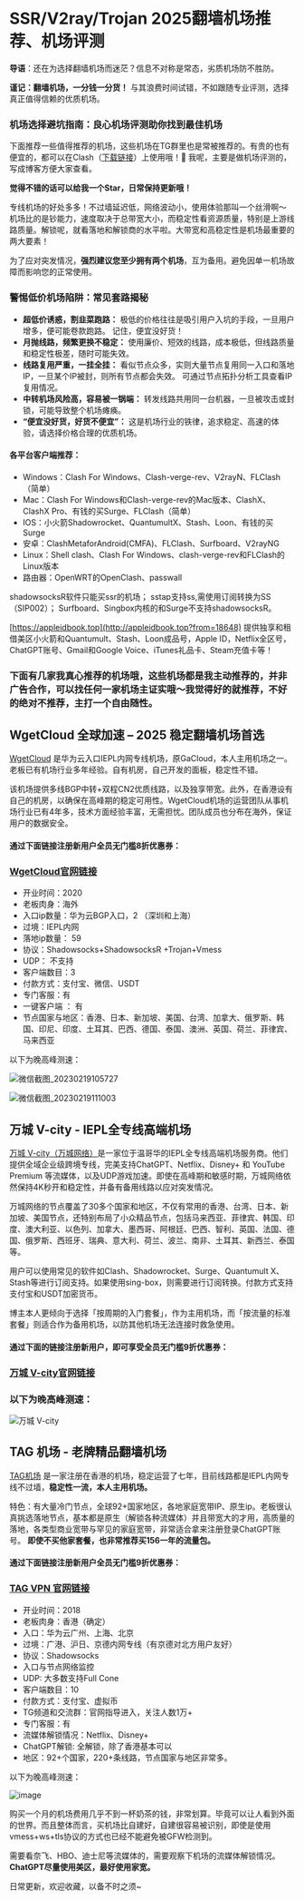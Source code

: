 # SSR/V2ray/Trojan 2025翻墙机场推荐、机场评测

**导语**：还在为选择翻墙机场而迷茫？信息不对称是常态，劣质机场防不胜防。

**谨记：翻墙机场，一分钱一分货！** 与其浪费时间试错，不如跟随专业评测，选择真正值得信赖的优质机场。

### 机场选择避坑指南：良心机场评测助你找到最佳机场

下面推荐一些值得推荐的机场，这些机场在TG群里也是常被推荐的。有贵的也有便宜的，都可以在Clash（[下载链接](https://github.com/xiaoming2028/Clash)）上使用哦！🌟 我呢，主要是做机场评测的，写成博客方便大家查看。

**觉得不错的话可以给我一个Star，日常保持更新哦！**

专线机场的好处多多！不过墙延迟低，网络波动小，使用体验那叫一个丝滑啊～ 机场比的是钞能力，速度取决于总带宽大小，而稳定性看资源质量，特别是上游线路质量。解锁呢，就看落地和解锁商的水平啦。大带宽和高稳定性是机场最重要的两大要素！

为了应对突发情况，**强烈建议您至少拥有两个机场**，互为备用。避免因单一机场故障而影响您的正常使用。

### 警惕低价机场陷阱：常见套路揭秘

- **超低价诱惑，割韭菜跑路：** 极低的价格往往是吸引用户入坑的手段，一旦用户增多，便可能卷款跑路。 记住，便宜没好货！
- **月抛线路，频繁更换不稳定：** 使用廉价、短效的线路，成本极低，但线路质量和稳定性极差，随时可能失效。
- **线路复用严重，一挂全挂：** 看似节点众多，实则大量节点复用同一入口和落地IP，一旦某个IP被封，则所有节点都会失效。 可通过节点拓扑分析工具查看IP复用情况。
- **中转机场风险高，容易被一锅端：** 转发线路共用同一台机器，一旦被攻击或封锁，可能导致整个机场瘫痪。
- **“便宜没好货，好货不便宜”：** 这是机场行业的铁律，追求稳定、高速的体验，请选择价格合理的优质机场。

#### 各平台客户端推荐：

- Windows：Clash For Windows、Clash-verge-rev、V2rayN、FLClash（简单）
- Mac：Clash For Windows和Clash-verge-rev的Mac版本、ClashX、ClashX Pro、有钱的买Surge、FLClash（简单）
- IOS：小火箭Shadowrocket、QuantumultX、Stash、Loon、有钱的买Surge
- 安卓：ClashMetaforAndroid(CMFA)、FLClash、Surfboard、V2rayNG
- Linux：Shell clash、Clash For Windows、clash-verge-rev和FLClash的Linux版本
- 路由器：OpenWRT的OpenClash、passwall

shadowsocksR软件只能买ssr的机场； sstap支持ss,需使用订阅转换为SS（SIP002）； Surfboard、Singbox内核的和Surge不支持shadowsocksR。

[https://appleidbook.top](http://appleidbook.top?from=18648) 提供独享和租借美区小火箭和Quantumult、Stash、Loon成品号，Apple ID，Netflix全区号，ChatGPT账号、Gmail和Google Voice、iTunes礼品卡、Steam充值卡等！

### 下面有几家我真心推荐的机场哦，这些机场都是我主动推荐的，并非广告合作，可以找任何一家机场主证实哦～我觉得好的就推荐，不好的绝对不推荐，主打一个自由随性。

## WgetCloud 全球加速 – 2025 稳定翻墙机场首选

[WgetCloud](https://invite.wgetcloud.ltd/auth/register?code=jll8) 是华为云入口IEPL内网专线机场，原GaCloud，本人主用机场之一。老板已有机场行业多年经验。自有机房，自己开发的面板，稳定性不错。

该机场提供多线BGP中转+双程CN2优质线路，以及独享带宽。此外，在香港设有自己的机房，以确保在高峰期的稳定可用性。WgetCloud机场的运营团队从事机场行业已有4年多，技术方面经验丰富，无需担忧。团队成员也分布在海外，保证用户的数据安全。

#### 通过下面链接注册新用户全员无门槛8折优惠券：

### [WgetCloud官网链接](https://invite.wgetcloud.ltd/auth/register?code=jll8)

- 开业时间：2020
- 老板肉身：海外
- 入口ip数量：华为云BGP入口，2 （深圳和上海）
- 过境：IEPL内网
- 落地ip数量： 59
- 协议：Shadowsocks+ShadowsocksR +Trojan+Vmess
- UDP： 不支持
- 客户端数目：3
- 付款方式：支付宝、微信、USDT
- 专门客服：有
- 一键客户端 ： 有
- 节点国家与地区：香港、日本、新加坡、美国、台湾、加拿大、俄罗斯、韩国、印尼、印度、土耳其、巴西、德国、泰国、澳洲、英国、荷兰、菲律宾、马来西亚

以下为晚高峰测速：

![微信截图_20230219105727](https://user-images.githubusercontent.com/125964212/220576524-0c30cc63-98ab-4fad-89c0-10a6984c647e.png)

![微信截图_20230219111003](https://user-images.githubusercontent.com/125964212/220576570-531d8ecb-3ec5-4e64-b37c-c15698ae0313.png)

## 万城 V-city - IEPL全专线高端机场

[万城 V-city（万城网络）](https://user.vcsite02.com/#/sign-up?code=0BnXRJud)是一家位于温哥华的IEPL全专线高端机场服务商。他们提供全域企业级跨境专线，完美支持ChatGPT、Netflix、Disney+ 和 YouTube Premium 等流媒体，以及UDP游戏加速。即使在高峰期和敏感时期，万城网络依然保持4K秒开和稳定性，并备有备用线路以应对突发情况。

万城网络的节点覆盖了30多个国家和地区，不仅有常用的香港、台湾、日本、新加坡、美国节点，还特别布局了小众精品节点，包括马来西亚、菲律宾、韩国、印度、澳大利亚、以色列、加拿大、墨西哥、阿根廷、巴西、智利、英国、法国、德国、俄罗斯、西班牙、瑞典、意大利、荷兰、波兰、南非、土耳其、新西兰、泰国等。

用户可以使用常见的软件如Clash、Shadowrocket、Surge、Quantumult X、Stash等进行订阅支持。如果使用sing-box，则需要进行订阅转换。付款方式支持支付宝和USDT加密货币。

博主本人更倾向于选择「按周期的入门套餐」，作为主用机场，而「按流量的标准套餐」则适合作为备用机场，以防其他机场无法连接时救急使用。

#### 通过下面的链接注册新用户，即可享受全员无门槛9折优惠券：

###  [万城 V-city官网链接](https://user.vcsite02.com/#/sign-up?code=0BnXRJud)

### 以下为晚高峰测速：

![万城 V-city](https://github.com/user-attachments/assets/6c823e61-108b-427b-ba1f-c29fe4ecc8a9)





## TAG 机场 - 老牌精品翻墙机场

[TAG机场](https://tagss09.pro/#/auth/d2RtVGgb) 是一家注册在香港的机场，稳定运营了七年，目前线路都是IEPL内网专线不过墙，**稳定性一流，本人主用机场。**

特色：有大量冷门节点，全球92+国家地区，各地家庭宽带IP、原生ip。老板很认真挑选落地节点，基本都是原生（解锁各种流媒体）并且带宽大的才用，高质量的落地，各类型商业宽带与罕见的家庭宽带，非常适合拿来注册登录ChatGPT账号。 **即使不买他家套餐，也非常推荐买156一年的流量包。**

#### 通过下面链接注册新用户全员无门槛9折优惠券：

### [TAG VPN 官网链接](https://tagss09.pro/#/auth/d2RtVGgb)

- 开业时间：2018
- 老板肉身：香港（确定）
- 入口：华为云广州、上海、北京
- 过境：广港、沪日、京德内网专线（有京德对北方用户友好）
- 协议：Shadowsocks
- 入口与节点网络监控
- UDP: 大多数支持Full Cone
- 客户端数目：10
- 付款方式：支付宝、虚拟币
- TG频道和交流群：官网指导进入，关注人数1万+
- 专门客服：有
- 流媒体解锁情况：Netflix、Disney+
- ChatGPT解锁: 全解锁，除了香港基本可以
- 地区：92+个国家，220+条线路，节点国家与地区非常多。

以下为晚高峰测速：

![image](https://github.com/xiaoming2028/PAC/assets/54033249/f180fa73-5e31-44b8-9fdb-7859d33062f2)


购买一个月的机场费用几乎不到一杯奶茶的钱，非常划算。毕竟可以让人看到外面的世界。而且整体而言，买机场比自建好，自建很容易被识别，即使是使用vmess+ws+tls协议的方式也已经不能避免被GFW检测到。

需要看奈飞、HBO、迪士尼等流媒体的，需要观察下机场的流媒体解锁情况。**ChatGPT尽量使用美区，最好使用家宽。**

日常更新，欢迎收藏，以备不时之须~
